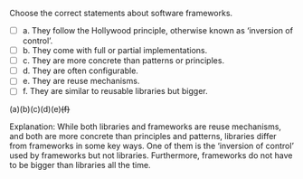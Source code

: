 <panel header="{{ icon_Q_A }} Statement about software frameworks">

Choose the correct statements about software frameworks.

- [ ] a. They follow the Hollywood principle, otherwise known as ‘inversion of control’.
- [ ] b. They come with full or partial implementations.
- [ ] c. They are more concrete than patterns or principles.
- [ ] d. They are often configurable.
- [ ] e. They are reuse mechanisms.
- [ ] f. They are similar to reusable libraries but bigger.

<panel type="seamless" header="{{ icon_A }} Answer" minimized>

(a)(b)(c)(d)(e)~~(f)~~

Explanation: While both libraries and frameworks are reuse mechanisms, and both are more concrete than principles and patterns, libraries differ from frameworks in some key ways. One of them is the ‘inversion of control’ used by frameworks but not libraries. Furthermore, frameworks do not have to be bigger than libraries all the time.

</panel>
</panel>

